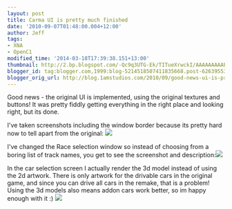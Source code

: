 ```yaml
---
layout: post
title: Carma UI is pretty much finished
date: '2010-09-07T01:48:00.004+12:00'
author: Jeff
tags:
- XNA
- OpenC1
modified_time: '2014-03-18T17:39:38.151+13:00'
thumbnail: http://2.bp.blogspot.com/-Qc9q3UTG-Ek/TITueXrwckI/AAAAAAAAAEo/GE_SAZf_dtM/s72-c/start-screen.jpg
blogger_id: tag:blogger.com,1999:blog-5214518507411835668.post-6263955370511683114
blogger_orig_url: http://blog.1amstudios.com/2010/09/good-news-ui-is-pretty-much-finished.html
---
```

Good news - the original UI is implemented, using the original textures and buttons! It was pretty fiddly getting everything in the right place and looking right, but its done.

I've taken screenshots including the window border because its pretty hard now to tell apart from the original:
![](http://2.bp.blogspot.com/-Qc9q3UTG-Ek/TITueXrwckI/AAAAAAAAAEo/GE_SAZf_dtM/start-screen.jpg)

I've changed the Race selection window so instead of choosing from a boring list of track names, you get to see the screenshot and description:![](http://1.bp.blogspot.com/-ZeDb9Fkk2X0/TITuuOx8C8I/AAAAAAAAAEw/M8PrDeLRqLs/select-race-screen.jpg)

In the car selection screen I actually render the 3d model instead of using the 2d artwork. There is only artwork for the drivable cars in the original game, and since you can drive all cars in the remake, that is a problem! Using the 3d models also means addon cars work better, so im happy enough with it :)
![](http://2.bp.blogspot.com/-hWnzm5Vr6Cw/TITwenj_sSI/AAAAAAAAAE4/FNNemmsX2OM/select-car-screen.jpg)